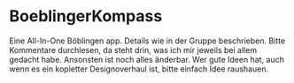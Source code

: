 # BoeblingerKompass
Eine All-In-One Böblingen app. Details wie in der Gruppe beschrieben.
Bitte Kommentare durchlesen, da steht drin, was ich mir jeweils bei allem gedacht habe.
Ansonsten ist noch alles änderbar. Wer gute Ideen hat, auch wenn es ein kopletter Designoverhaul ist, bitte einfach Idee raushauen.
